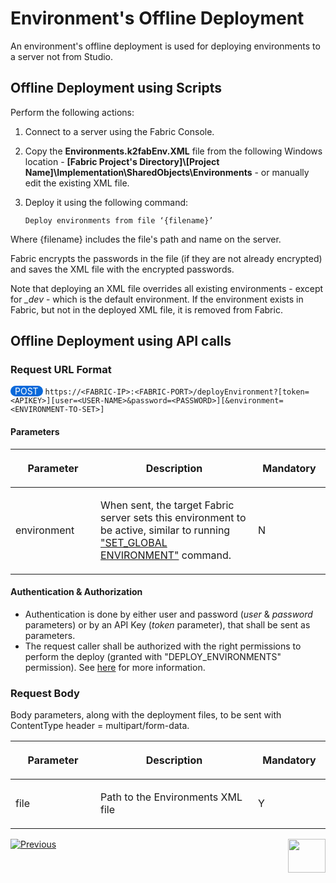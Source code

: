 # Environment's Offline Deployment

An environment's offline deployment is used for deploying environments to a server not from Studio. 

<studio>

## Offline Deployment using Scripts

Perform the following actions:

1. Connect to a server using the Fabric Console.

2. Copy the **Environments.k2fabEnv.XML** file from the following Windows location - **[Fabric Project's Directory]\\[Project Name]\Implementation\SharedObjects\Environments** - or manually edit the existing XML file.

3. Deploy it using the following command:

   ~~~
   Deploy environments from file ‘{filename}’
   ~~~

Where {filename} includes the file's path and name on the server.

Fabric encrypts the passwords in the file (if they are not already encrypted) and saves the XML file with the encrypted passwords.

Note that deploying an XML file overrides all existing environments - except for *_dev* - which is the default environment. If the environment exists in Fabric, but not in the deployed XML file, it is removed from Fabric.

</studio>



## Offline Deployment using API calls

### Request URL Format

<span style="border-radius: 2em; background-color: #0969da; padding: 0 7px; color:white"> POST</span>   `https://<FABRIC-IP>:<FABRIC-PORT>/deployEnvironment?[token=<APIKEY>][user=<USER-NAME>&password=<PASSWORD>][&environment=<ENVIRONMENT-TO-SET>]`



#### Parameters

<table>
	<thead>
		<tr>
            <th width="120px" ><p><strong>Parameter</strong></p></th>
            <th ><p><strong>Description</strong></p></th>
            <th width="100px"><p><strong>Mandatory</strong></p></th>
		</tr>
	</thead>
	<tbody>
		<tr>
			<td><p>environment</p></td>
		    <td><p>When sent, the target Fabric server sets this environment to be active, similar to running <a href="/articles/25_environments/05_set_and_list_commands.md">"SET_GLOBAL ENVIRONMENT"</a> command.</p></td>
			<td><p>N</p></td>
		</tr>
    </tbody>
</table>

#### Authentication & Authorization

* Authentication is done by either user and password (*user* & *password* parameters) or by an API Key (*token* parameter), that shall be sent as parameters. 
* The request caller shall be authorized with the right permissions to perform the deploy (granted with "DEPLOY_ENVIRONMENTS" permission). See [here](/articles/17_fabric_credentials/01_fabric_credentials_overview.md#list-of-permissions) for more information.

 

### Request Body

Body parameters, along with the deployment files, to be sent with ContentType header = multipart/form-data.

<table>
	<thead>
		<tr>
            <th width="120px"><p><strong>Parameter</strong></p></td>
            <th ><p><strong>Description</strong></p></td>
            <th width="100px"><p><strong>Mandatory</strong></p></td>
		</tr>
	</thead>
	<tbody>
		<tr>
			<td><p>file</p></td>
		    <td><p>Path to the Environments XML file</p></td>
			<td><p>Y</p></td>
		</tr>
    </tbody>
</table>





[![Previous](/articles/images/Previous.png)](03_deploy_env_from_Fabric_Studio.md)[<img align="right" width="60" height="54" src="/articles/images/Next.png">](05_set_and_list_commands.md)



</studio>



